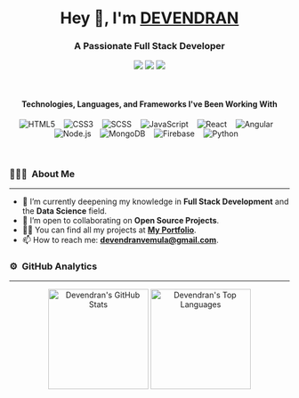 <h1 align="center"> 
  Hey 👋, I'm <a href="https://portfolio-dev-rust.vercel.app/">DEVENDRAN</a>
</h1>
<h3 align="center">A Passionate Full Stack Developer</h3>

<p align="center">
  <a href="https://devendranportfolio.web.app/"><img src="https://img.shields.io/badge/-Portfolio-3423A6?style=flat&logo=Google-Chrome&logoColor=white"/></a>
  <a href="https://www.linkedin.com/in/devendran-vemula/"><img src="https://img.shields.io/badge/-LinkedIn-0077B5?style=flat&logo=Linkedin&logoColor=white"/></a>
  <a href="https://www.instagram.com/devendran_vemula/"><img src="https://img.shields.io/badge/-Instagram-E4405F?style=flat&logo=Instagram&logoColor=white"/></a>
</p>

<br />

<h4 align="center">Technologies, Languages, and Frameworks I've Been Working With</h4>

<p align="center">
  <img src="https://img.shields.io/badge/HTML5-e34c26.svg?&style=for-the-badge&logo=html5&logoColor=white" alt="HTML5" /> &nbsp;&nbsp;
  <img src="https://img.shields.io/badge/CSS3-264de4.svg?&style=for-the-badge&logo=css3&logoColor=white" alt="CSS3" /> &nbsp;&nbsp;
  <img src="https://img.shields.io/badge/SCSS-CC6699.svg?&style=for-the-badge&logo=sass&logoColor=white" alt="SCSS" /> &nbsp;&nbsp;
  <img src="https://img.shields.io/badge/JavaScript-F7DF1E?style=for-the-badge&logo=javascript&logoColor=black" alt="JavaScript" /> &nbsp;&nbsp;
  <img src="https://img.shields.io/badge/ReactJS-61DBFB.svg?&style=for-the-badge&logo=react&logoColor=black" alt="React" /> &nbsp;&nbsp;
  <img src="https://img.shields.io/badge/Angular-DD1B16.svg?&style=for-the-badge&logo=angular&logoColor=white" alt="Angular" /> &nbsp;&nbsp;
  <img src="https://img.shields.io/badge/NodeJS-339933.svg?&style=for-the-badge&logo=nodedotjs&logoColor=white" alt="Node.js" /> &nbsp;&nbsp;
  <img src="https://img.shields.io/badge/MongoDB-4EA94B.svg?&style=for-the-badge&logo=mongodb&logoColor=white" alt="MongoDB" /> &nbsp;&nbsp;
  <img src="https://img.shields.io/badge/Firebase-ffca28?style=for-the-badge&logo=firebase&logoColor=black" alt="Firebase" /> &nbsp;&nbsp;
  <img src="https://img.shields.io/badge/Python-3776AB.svg?&style=for-the-badge&logo=python&logoColor=white" alt="Python" /> &nbsp;&nbsp;
</p>

<br />

### 👨🏻‍💻 &nbsp;About Me
<hr />

- 🌱 I’m currently deepening my knowledge in **Full Stack Development** and the **Data Science** field.
- 👯 I’m open to collaborating on **Open Source Projects**.
- 👨‍💻 You can find all my projects at **[My Portfolio](https://devendranportfolio.web.app/)**.
- 📫 How to reach me: **devendranvemula@gmail.com**.

### ⚙️ &nbsp;GitHub Analytics
<hr />

<p align="center">
  <img height="180em" src="https://github-readme-stats-eight-theta.vercel.app/api?username=vemuladevendran&show_icons=true&theme=algolia&include_all_commits=true&count_private=true" alt="Devendran's GitHub Stats"/>
  <img height="180em" src="https://github-readme-stats-eight-theta.vercel.app/api/top-langs/?username=vemuladevendran&layout=compact&langs_count=8&theme=algolia" alt="Devendran's Top Languages"/>
</p>
